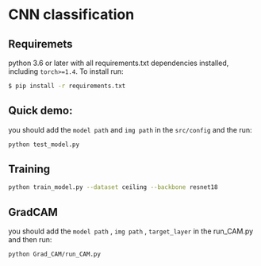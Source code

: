 # CNN classification
## Requiremets <br>
python 3.6 or later with all requirements.txt dependencies installed, including `torch>=1.4`. To install run:
```bash
$ pip install -r requirements.txt
````

## Quick demo:
you should add the `model path` and `img path` in the `src/config` and the run:
```bash
python test_model.py 
```

## Training
```bash
python train_model.py --dataset ceiling --backbone resnet18
```

## GradCAM
you should add the `model path` , `img path` , `target_layer` in the run_CAM.py and then run:
```bash
python Grad_CAM/run_CAM.py 
```
